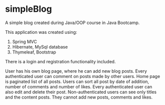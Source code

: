 # simpleBlog
A simple blog created during Java/OOP course in Java Bootcamp.

This application was created using:
1. Spring MVC
2. Hibernate, MySql database
3. Thymeleaf, Bootstrap

There is a login and registration functionality included.

User has his own blog page, where he can add new blog posts. Every authenticated user can comment on posts made by other users. Home page is paginated list of all posts. Users can sort all post by date of addition, number of comments and number of likes. Every authenticated user can also edit and delete their post.
Non-authenticated users can see only titles and the content posts. They cannot add new posts, comments and likes.
